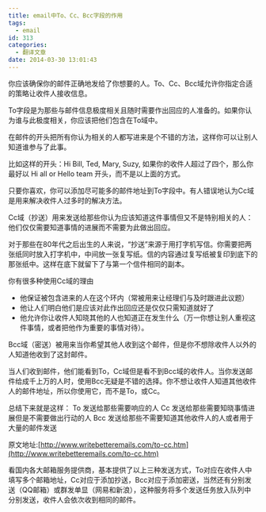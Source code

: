 ```yaml
---
title: email中To、Cc、Bcc字段的作用
tags:
  - email
id: 313
categories:
  - 翻译文章
date: 2014-03-30 13:01:43
---
```


你应该确保你的邮件正确地发给了你想要的人。To、Cc、Bcc域允许你指定合适的策略让收件人接收信息。

To字段是为那些与邮件信息极度相关且随时需要作出回应的人准备的。如果你认为谁与此极度相关，你应该把他们包含在To域中。

在邮件的开头把所有你认为相关的人都写进来是个不错的方法，这样你可以让别人知道谁参与了此事。

比如这样的开头：Hi Bill, Ted, Mary, Suzy,
如果你的收件人超过了四个，那么你最好以 Hi all or Hello team  开头，而不是以上面的方式。

只要你喜欢，你可以添加尽可能多的邮件地址到To字段中。有人错误地认为Cc域是用来解决收件人过多时的解决方法。

Cc域（抄送）用来发送给那些你认为应该知道这件事情但又不是特别相关的人：他们仅仅需要知道事情的进展而不需要为此做出回应。

对于那些在80年代之后出生的人来说，“抄送”来源于用打字机写信。你需要把两张纸同时放入打字机中，中间放一张复写纸。信的内容通过复写纸被复印到底下的那张纸中。这样在底下就留下了与第一个信件相同的副本。

你有很多种使用Cc域的理由

* 他保证被包含进来的人在这个环内（常被用来让经理们与及时跟进此议题）
* 他让人们明白他们是应该对此作出回应还是仅仅只需知道就好了
* 他允许你让收件人知晓其他的人也知道正在发生什么（万一你想让别人重视这件事情，或者把他作为重要的事情对待）。

Bcc域（密送）被用来当你希望其他人收到这个邮件，但是你不想除收件人以外的人知道他收到了这封邮件。

当人们收到邮件，他们能看到To，Cc域但是看不到Bcc域的收件人。当你发送邮件给成千上万的人时，使用Bcc无疑是不错的选择。你不想让收件人知道其他收件人的邮件地址，所以你使用它，而不是To，或Cc。

总结下来就是这样：
To  发送给那些需要响应的人
Cc  发送给那些需要知晓事情进展但是不需要做出行动的人
Bcc 发送给那些不需要知道其他收件人的人或者用于大量的邮件发送

原文地址:[http://www.writebetteremails.com/to-cc.htm](http://www.writebetteremails.com/to-cc.htm)

看国内各大邮箱服务提供商，基本提供了以上三种发送方式，To对应在收件人中填写多个邮箱地址，Cc对应于添加抄送，Bcc对应于添加密送，当然还有分别发送（QQ邮箱）或群发单显（网易和新浪），这种服务将多个发送任务放入队列中分别发送，收件人会依次收到相同的邮件。